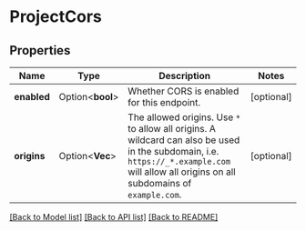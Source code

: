 # ProjectCors

## Properties

Name | Type | Description | Notes
------------ | ------------- | ------------- | -------------
**enabled** | Option<**bool**> | Whether CORS is enabled for this endpoint. | [optional]
**origins** | Option<**Vec<String>**> | The allowed origins. Use `*` to allow all origins. A wildcard can also be used in the subdomain, i.e. `https://_*.example.com` will allow all origins on all subdomains of `example.com`. | [optional]

[[Back to Model list]](../README.md#documentation-for-models) [[Back to API list]](../README.md#documentation-for-api-endpoints) [[Back to README]](../README.md)


